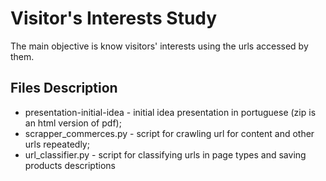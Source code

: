 # Visitor's Interests Study

The main objective is know visitors' interests using the urls accessed by them.

## Files Description
* presentation-initial-idea - initial idea presentation in portuguese (zip is an html version of pdf);
* scrapper_commerces.py - script for crawling url for content and other urls repeatedly;
* url_classifier.py - script for classifying urls in page types and saving products descriptions
